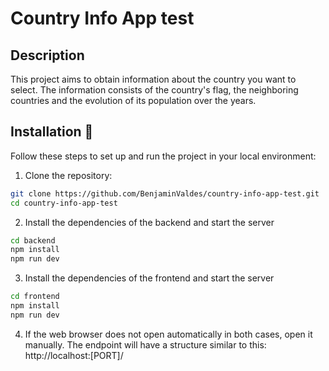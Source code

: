 # Country Info App test

## Description

This project aims to obtain information about the country you want to select. The information consists of the country's flag, the neighboring countries and the evolution of its population over the years.

## Installation 🚀

Follow these steps to set up and run the project in your local environment:

1. Clone the repository:

```bash
git clone https://github.com/BenjaminValdes/country-info-app-test.git
cd country-info-app-test
```
2. Install the dependencies of the backend and start the server
```bash
cd backend
npm install
npm run dev
```

3. Install the dependencies of the frontend and start the server

```bash
cd frontend
npm install
npm run dev
```

4. If the web browser does not open automatically in both cases, open it manually. The endpoint will have a structure similar to this: http://localhost:[PORT]/
